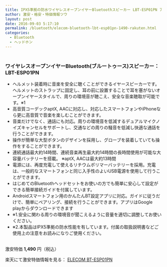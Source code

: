 ```yaml
---
title: IPX5準拠の防水ワイヤレスオープンイヤーBluetoothスピーカー LBT-ESP01PN アウトレット特価1,490円！送料無料！
author: 激安・格安・特価情報ツウ
layout: post
date: 2016-09-03 5:17:10
permalink: /bluetooth/elecom-bluetooth-lbt-esp01pn-1490-rakuten.html
categories:
  - Bluetooth
  - ヘッドホン
---
```


<div class="img-bg2 img_L">
<a href="//hb.afl.rakuten.co.jp/hgc/03dad0a3.8366a82c.03dad0a4.f334497d/?pc=http%3A%2F%2Fitem.rakuten.co.jp%2Felecom%2F4953103440319&m=http%3A%2F%2Fm.rakuten.co.jp%2Felecom%2Fi%2F10032853%2F&scid=af_item_img&link_type=pict&ut=eyJwYWdlIjoiaXRlbSIsInR5cGUiOiJwaWN0Iiwic2l6ZSI6IjI0MHgyNDAiLCJuYW0iOjEsIm5hbXAiOiJkb3duIiwiY29tIjoxLCJjb21wIjoiZG93biIsInByaWNlIjowLCJib3IiOjEsImNvbCI6MCwidGFyIjoxfQ%3D%3D" target="_blank" style="word-wrap:break-word;"  ><img src="//hbb.afl.rakuten.co.jp/hgb/03dad0a3.8366a82c.03dad0a4.f334497d/?me_id=1193217&item_id=10032853&m=https%3A%2F%2Fthumbnail.image.rakuten.co.jp%2F%400_mall%2Felecom%2Fcabinet%2Fs720_01%2Flbt-esp01pn_03.jpg%3F_ex%3D80x80&pc=https%3A%2F%2Fthumbnail.image.rakuten.co.jp%2F%400_mall%2Felecom%2Fcabinet%2Fs720_01%2Flbt-esp01pn_03.jpg%3F_ex%3D240x240&s=240x240&t=pict" border="0" style="margin:2px" alt="" title=""></a>
</div>

### ワイヤレスオープンイヤーBluetooth(ブルートゥース)スピーカー：LBT-ESP01PN
<!--more-->

* ヘルメット装着時に音楽を安全に聴くことができるイヤースピーカーです。ヘルメットのストラップに固定し、耳の前に設置することで耳を塞がないオープンイヤースタイルで、周りの環境音が聴こえ、安全な音楽聴取が可能です。※1
* 高音質コーデックaptX, AACに対応し、対応したスマートフォンやiPhoneなら更に高音質で音楽を楽しむことができます。
* 音楽だけでなく、通話にも対応。周りの環境音を低減するデュアルマイクノイズキャンセルをサポートし、交通などの周りの騒音を低減し快適な通話を行うことができます。
* 操作が簡単な大型ボタンのデザインを採用し、グローブを装着していても操作をすることができます。
* 連続通話最大約14時間、連続音楽再生最大約14時間の長時間使用が可能な大容量バッテリーを搭載。 ※aptX, AACは最大約13時間
* 電源には、再度充電して使えるリチウムポリマーバッテリーを採用。充電は、一般的なスマートフォンと同じ入手性のよいUSB電源を使用して行うことができます。
* はじめてのBluetoothヘッドセットをお使いの方でも簡単に安心して設定ができる簡単接続ガイドを付属しています。
* Androidスマートフォン用のかんたんBT設定アプリに対応。ガイドに従うだけで、簡単にペアリング、接続を行うことができます。アプリはGoogle playからダウンロードできます
* ※1.安全に関わる周りの環境音が聞こえるように音量を適切に調整してお使いください。
* ※2.本製品はIPX5準拠の防水性能を有しています。付属の取扱説明書などご使用上の注意をお読みになりご使用ください。

<br clear="all" />激安特価 <span class="tokka-price"><strong>1,490</strong></span> 円（税込）

楽天にて激安特価情報を見る： <span class="fs150p"><a href="//hb.afl.rakuten.co.jp/hgc/03dad0a3.8366a82c.03dad0a4.f334497d/?pc=http%3A%2F%2Fitem.rakuten.co.jp%2Felecom%2F4953103440319&m=http%3A%2F%2Fm.rakuten.co.jp%2Felecom%2Fi%2F10032853%2F&scid=af_item_img&link_type=pict&ut=eyJwYWdlIjoiaXRlbSIsInR5cGUiOiJwaWN0Iiwic2l6ZSI6IjI0MHgyNDAiLCJuYW0iOjEsIm5hbXAiOiJkb3duIiwiY29tIjoxLCJjb21wIjoiZG93biIsInByaWNlIjowLCJib3IiOjEsImNvbCI6MCwidGFyIjoxfQ%3D%3D" target="_blank">ELECOM BT-ESP01PN</a></span>
